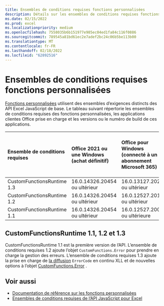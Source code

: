 ```yaml
---
title: Ensembles de conditions requises fonctions personnalisées
description: Détails sur les ensembles de conditions requises fonctions personnalisées pour Excel API JavaScript.
ms.date: 02/15/2022
ms.prod: excel
ms.localizationpriority: medium
ms.openlocfilehash: 7558035b6b151977e985ec04ed1fa84c116f0886
ms.sourcegitcommit: 789545a81bd61ec2e7adef2bc24c06b5be113b00
ms.translationtype: MT
ms.contentlocale: fr-FR
ms.lasthandoff: 02/18/2022
ms.locfileid: "62892516"
---
```

# <a name="custom-functions-requirement-sets"></a>Ensembles de conditions requises fonctions personnalisées

[Fonctions personnalisées](../../excel/custom-functions-overview.md) utilisent des ensembles d’exigences distincts des API Excel JavaScript de base. Le tableau suivant répertorie les ensembles de conditions requises des fonctions personnalisées, les applications clientes Office prise en charge et les versions ou le numéro de build de ces applications.

|  Ensemble de conditions requises  |  Office 2021 ou une Windows<br>(achat définitif)  |  Office pour Windows<br>(connecté à un abonnement Microsoft 365)  |  Office sur iPad<br>(connecté à un abonnement Microsoft 365)  |  Office sur Mac<br>(les deux abonnements<br> et achat Office sur Mac 2021 et ultérieur)  | Office sur le web |
|:-----|:-----|:-----|:-----|:-----|:-----|
| CustomFunctionsRuntime 1.3 | 16.0.14326.20454 ou ultérieur | 16.0.13127.20296 ou ultérieur | Non pris en charge | 16.40.20081000 ou ultérieure | Juillet 2020 |
| CustomFunctionsRuntime 1.2 | 16.0.14326.20454 ou ultérieur | 16.0.12527.20194 ou ultérieur | Non pris en charge | 16.34.20020900 ou ultérieure | Janvier 2020 |
| CustomFunctionsRuntime 1.1 | 16.0.14326.20454 ou ultérieur | 16.0.12527.20092 ou ultérieure | Non pris en charge | 16.34 ou ultérieure | Mai 2019 |

## <a name="customfunctionsruntime-11-12-and-13"></a>CustomFunctionsRuntime 1.1, 1.2 et 1.3

CustomFunctionsRuntime 1.1 est la première version de l’API. L’ensemble de conditions requises 1.2 ajoute l’objet `CustomFunctions.Error` pour prendre en charge la gestion des erreurs. L’ensemble de conditions requises 1.3 ajoute la prise en charge de [la diffusion](../../excel/make-custom-functions-compatible-with-xll-udf.md#custom-function-behavior-for-xll-compatible-functions) `ErrorCode` en continu XLL et de nouvelles options à l’objet [CustomFunctions.Error](/javascript/api/custom-functions-runtime/customfunctions.error) .

## <a name="see-also"></a>Voir aussi

- [Documentation de référence sur les fonctions personnalisées](/javascript/api/custom-functions-runtime)
- [Ensembles de conditions requises de l’API JavaScript pour Excel](excel-api-requirement-sets.md)
